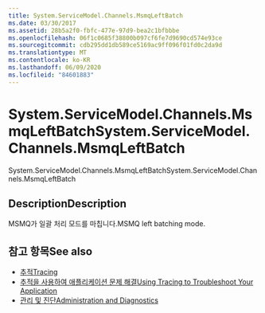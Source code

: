 ```yaml
---
title: System.ServiceModel.Channels.MsmqLeftBatch
ms.date: 03/30/2017
ms.assetid: 28b5a2f0-fbfc-477e-97d9-bea2c1bfbbbe
ms.openlocfilehash: 06f1c0685f38800b097cf6fe7d9690cd574e93ce
ms.sourcegitcommit: cdb295dd1db589ce5169ac9ff096f01fd0c2da9d
ms.translationtype: MT
ms.contentlocale: ko-KR
ms.lasthandoff: 06/09/2020
ms.locfileid: "84601883"
---
```

# <a name="systemservicemodelchannelsmsmqleftbatch"></a><span data-ttu-id="3453f-102">System.ServiceModel.Channels.MsmqLeftBatch</span><span class="sxs-lookup"><span data-stu-id="3453f-102">System.ServiceModel.Channels.MsmqLeftBatch</span></span>
<span data-ttu-id="3453f-103">System.ServiceModel.Channels.MsmqLeftBatch</span><span class="sxs-lookup"><span data-stu-id="3453f-103">System.ServiceModel.Channels.MsmqLeftBatch</span></span>  
  
## <a name="description"></a><span data-ttu-id="3453f-104">Description</span><span class="sxs-lookup"><span data-stu-id="3453f-104">Description</span></span>  
 <span data-ttu-id="3453f-105">MSMQ가 일괄 처리 모드를 마칩니다.</span><span class="sxs-lookup"><span data-stu-id="3453f-105">MSMQ left batching mode.</span></span>  
  
## <a name="see-also"></a><span data-ttu-id="3453f-106">참고 항목</span><span class="sxs-lookup"><span data-stu-id="3453f-106">See also</span></span>

- [<span data-ttu-id="3453f-107">추적</span><span class="sxs-lookup"><span data-stu-id="3453f-107">Tracing</span></span>](index.md)
- [<span data-ttu-id="3453f-108">추적을 사용하여 애플리케이션 문제 해결</span><span class="sxs-lookup"><span data-stu-id="3453f-108">Using Tracing to Troubleshoot Your Application</span></span>](using-tracing-to-troubleshoot-your-application.md)
- [<span data-ttu-id="3453f-109">관리 및 진단</span><span class="sxs-lookup"><span data-stu-id="3453f-109">Administration and Diagnostics</span></span>](../index.md)
